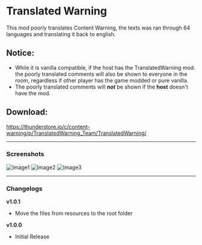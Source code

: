 # Translated Warning
This mod poorly translates Content Warning, the texts was ran through 64 languages and translating it back to english.

## Notice:
- While it is vanilla compatible, if the host has the TranslatedWarning mod. the poorly translated comments will also be shown to everyone in the room, regardless if other player has the game modded or pure vanilla.
- The poorly translated comments will ***not*** be shown if the **host** doesn't have the mod.

## Download:
https://thunderstore.io/c/content-warning/p/TranslatedWarning_Team/TranslatedWarning/

---

### Screenshots
![Image1](https://imgur.com/JWWG95I.png)
![Image2](https://imgur.com/IyLuF66.png)
![Image3](https://imgur.com/PPOhd2V.png)

---

### Changelogs
**v1.0.1**
- Move the files from resources to the root folder

**v1.0.0**
- Initial Release
